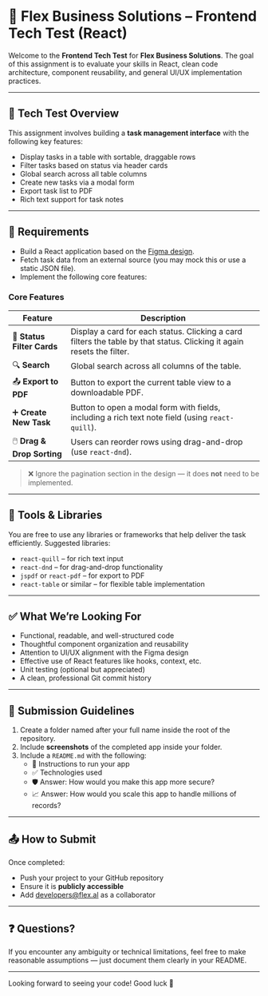 # 📌 Flex Business Solutions – Frontend Tech Test (React)

Welcome to the **Frontend Tech Test** for **Flex Business Solutions**. The goal of this assignment is to evaluate your
skills in React, clean code architecture, component reusability, and general UI/UX implementation practices.

---

## 🧪 Tech Test Overview

This assignment involves building a **task management interface** with the following key features:

-   Display tasks in a table with sortable, draggable rows
-   Filter tasks based on status via header cards
-   Global search across all table columns
-   Create new tasks via a modal form
-   Export task list to PDF
-   Rich text support for task notes

---

## 🎯 Requirements

-   Build a React application based on the
    [Figma design](https://www.figma.com/design/3lj7wYMXnXK6tmdkYjNzy8/React-Task-Test?node-id=0-1&p=f).
-   Fetch task data from an external source (you may mock this or use a static JSON file).
-   Implement the following core features:

### Core Features

| Feature                    | Description                                                                                                            |
| -------------------------- | ---------------------------------------------------------------------------------------------------------------------- |
| 🧩 **Status Filter Cards** | Display a card for each status. Clicking a card filters the table by that status. Clicking it again resets the filter. |
| 🔍 **Search**              | Global search across all columns of the table.                                                                         |
| 📤 **Export to PDF**       | Button to export the current table view to a downloadable PDF.                                                         |
| ➕ **Create New Task**     | Button to open a modal form with fields, including a rich text note field (using `react-quill`).                       |
| 🖱️ **Drag & Drop Sorting** | Users can reorder rows using drag-and-drop (use `react-dnd`).                                                          |

> ❌ Ignore the pagination section in the design — it does **not** need to be implemented.

---

## 🔧 Tools & Libraries

You are free to use any libraries or frameworks that help deliver the task efficiently. Suggested libraries:

-   `react-quill` – for rich text input
-   `react-dnd` – for drag-and-drop functionality
-   `jspdf` or `react-pdf` – for export to PDF
-   `react-table` or similar – for flexible table implementation

---

## ✅ What We’re Looking For

-   Functional, readable, and well-structured code
-   Thoughtful component organization and reusability
-   Attention to UI/UX alignment with the Figma design
-   Effective use of React features like hooks, context, etc.
-   Unit testing (optional but appreciated)
-   A clean, professional Git commit history

---

## 📁 Submission Guidelines

1. Create a folder named after your full name inside the root of the repository.
2. Include **screenshots** of the completed app inside your folder.
3. Include a `README.md` with the following:
    - 🔧 Instructions to run your app
    - ✅ Technologies used
    - 🛡️ Answer: How would you make this app more secure?
    - 📈 Answer: How would you scale this app to handle millions of records?

---

## 📤 How to Submit

Once completed:

-   Push your project to your GitHub repository
-   Ensure it is **publicly accessible**
-   Add developers@flex.al as a collaborator

---

## ❓ Questions?

If you encounter any ambiguity or technical limitations, feel free to make reasonable assumptions — just document them
clearly in your README.

---

Looking forward to seeing your code! Good luck 🚀
